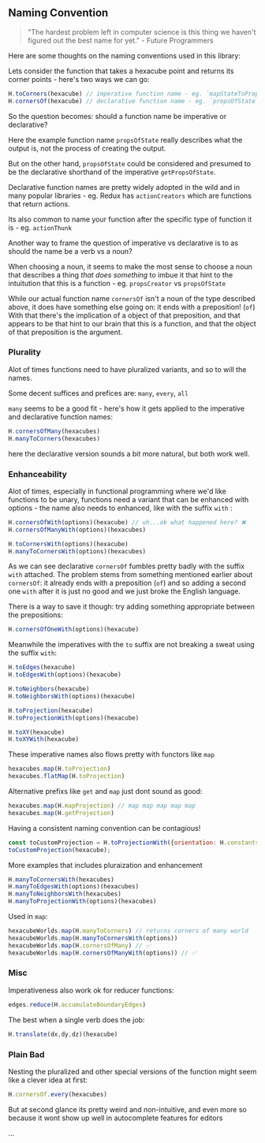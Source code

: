 ## Naming Convention

> "The hardest problem left in computer science is this thing we haven't figured out the best name for yet." - Future Programmers

Here are some thoughts on the naming conventions used in this library:

Lets consider the function that takes a hexacube point and returns its corner points - here's two ways we can go:

```js
H.toCorners(hexacube) // imperative function name - eg. `mapStateToProp`
H.cornersOf(hexacube) // declarative function name - eg. `propsOfState`
```

So the question becomes: should a function name be imperative or declarative?

Here the example function name `propsOfState` really describes what the output is, not the process of creating the output.

But on the other hand, `propsOfState` could be considered and presumed to be the declarative shorthand of the imperative `getPropsOfState`.

Declarative function names are pretty widely adopted in the wild and in many popular libraries - eg. Redux has `actionCreators` which are functions that return actions.

Its also common to name your function after the specific type of function it is - eg. `actionThunk`

Another way to frame the question of imperative vs declarative is to as should the name be a verb vs a noun?

When choosing a noun, it seems to make the most sense to choose a noun that describes a thing _that does something_ to imbue it that hint to the intuitution that this is a function - eg. `propsCreator` vs `propsOfState`

While our actual function name `cornersOf` isn't a noun of the type described above, it does have something else going on: it ends with a preposition! (`of`) With that there's the implication of a object of that preposition, and that appears to be that hint to our brain that this is a function, and that the object of that preposition is the argument.

### Plurality

Alot of times functions need to have pluralized variants, and so to will the names.

Some decent suffices and prefices are: `many`, `every`, `all`

`many` seems to be a good fit - here's how it gets applied to the imperative and declarative function names:

```js
H.cornersOfMany(hexacubes)
H.manyToCorners(hexacubes)
```

here the declarative version sounds a bit more natural, but both work well.

### Enhanceability

Alot of times, especially in functional programming where we'd like functions to be unary, functions need a variant that can be enhanced with options - the name also needs to enhanced, like with the suffix `with` :

```js
H.cornersOfWith(options)(hexacube) // uh...ok what happened here? ❌ 
H.cornersOfManyWith(options)(hexacubes)

H.toCornersWith(options)(hexacube)
H.manyToCornersWith(options)(hexacubes)
```

As we can see declarative `cornersOf` fumbles pretty badly with the suffix `with` attached. The problem stems from something mentioned earlier about `cornersOf`: it already ends with a preposition (`of`) and so adding a second one `with` after it is just no good and we just broke the English language.

There is a way to save it though: try adding something appropriate between the prepositions:

```js
H.cornersOfOneWith(options)(hexacube)
```

Meanwhile the imperatives with the `to` suffix are not breaking a sweat using the suffix `with`:

```js
H.toEdges(hexacube)
H.toEdgesWith(options)(hexacube)

H.toNeighbors(hexacube)
H.toNeighborsWith(options)(hexacube)

H.toProjection(hexacube)
H.toProjectionWith(options)(hexacube)

H.toXY(hexacube)
H.toXYWith(hexacube)
```

These imperative names also flows pretty with functors like `map`

```js
hexacubes.map(H.toProjection)
hexacubes.flatMap(H.toProjection)
```

Alternative prefixs like `get` and `map` just dont sound as good:

```js
hexacubes.map(H.mapProjection) // map map map map map
hexacubes.map(H.getProjection)
```

Having a consistent naming convention can be contagious!
```js
const toCustomProjection = H.toProjectionWith({orientation: H.constants.POINTY_HEXAGON, size: 3})
toCustomProjection(hexacube);
```

More examples that includes pluraization and enhancement

```js
H.manyToCornersWith(hexacubes)
H.manyToEdgesWith(options)(hexacubes)
H.manyToNeighborsWith(hexacubes)
H.manyToProjectionWith(options)(hexacubes)
```

Used in `map`:

```js
hexacubeWorlds.map(H.manyToCorners) // returns corners of many world
hexacubeWorlds.map(H.manyToCornersWith(options)) 
hexacubeWorlds.map(H.cornersOfMany) // ✅
hexacubeWorlds.map(H.cornersOfManyWith(options)) // ✅
```

### Misc

Imperativeness also work ok for reducer functions:

```js
edges.reduce(H.accumulateBoundaryEdges)
```

The best when a single verb does the job:

```js
H.translate(dx,dy,dz)(hexacube)
```

### Plain Bad

Nesting the pluralized and other special versions of the function might seem like a clever idea at first:

```js
H.cornersOf.every(hexacubes)
```

But at second glance its pretty weird and non-intuitive, and even more so because it wont show up well in autocomplete features for editors

...
